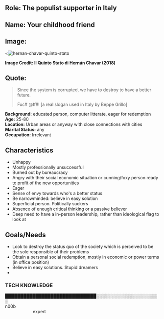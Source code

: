 
## Role: The populist supporter in Italy

## Name: Your childhood friend

## Image: 
<![hernan-chavar-quinto-stato](https://user-images.githubusercontent.com/95746602/145186726-adede168-cd08-4171-8177-3e55f3762f1b.jpg)
>

**Image Credit: Il Quinto Stato di Hernán Chavar (2018)**

## Quote:

> Since the system is corrupted, we have to destroy to have a better future.
> 
> Fuc# @ff!!! [a real slogan used in Italy by Beppe Grillo]

**Background:** educated person, computer litterate, eager for redemption 
**Age:** 25-80<br> 
**Location:** Urban areas or anyway with close connections with cities <br> 
**Marital Status:** any <br> 
**Occupation:** Irrelevant <br> 


## Characteristics
* Unhappy
* Mostly professionally unsuccessful
* Burned out by bureaucracy
* Angry with their social economic situation or cunning/foxy person ready to profit of the new opportunities
* Eager
* Sense of envy towards who's a better status 
* Be narrowminded: believe in easy solution
* Superficial person. Politically suckers
* Absence of enough critical thinking or a passive believer
* Deep need to have a in-person leadership, rather than ideological flag to look at 

## Goals/Needs

* Look to destroy the status quo of the society which is perceived to be the sole responsible of their problems 
* Obtain a personal social redemption, mostly in economic or power terms (in office position)
* Believe in easy solutions. Stupid dreamers
* 

### TECH KNOWLEDGE
██████████████████████████████░░░░░░░░░░░░░░░░░░░░░<br> 
n00b                                                                                                                                               expert



